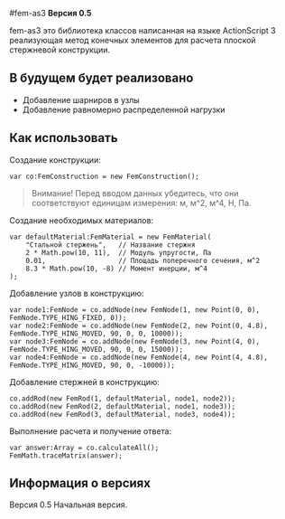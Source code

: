 #fem-as3
**Версия 0.5**

fem-as3 это библиотека классов написанная на языке ActionScript 3 реализующая
метод конечных элементов для расчета плоской стержневой конструкции.

## В будущем будет реализовано
- Добавление шарниров в узлы
- Добавление равномерно распределенной нагрузки

## Как использовать

Создание конструкции:
```as3
var co:FemConstruction = new FemConstruction();
```

> Внимание! Перед вводом данных убедитесь, что они соответствуют
> единицам измерения: м, м^2, м^4, Н, Па.

Создание необходимых материалов:
```as3
var defaultMaterial:FemMaterial = new FemMaterial(
    "Стальной стержень",   // Название стержня
    2 * Math.pow(10, 11),  // Модуль упругости, Па
    0.01,                  // Площадь поперечного сечения, м^2
    8.3 * Math.pow(10, -8) // Момент инерции, м^4
);
```

Добавление узлов в конструкцию:
```as3
var node1:FemNode = co.addNode(new FemNode(1, new Point(0, 0), FemNode.TYPE_HING_FIXED, 0));
var node2:FemNode = co.addNode(new FemNode(2, new Point(0, 4.8), FemNode.TYPE_HING_MOVED, 90, 0, 0, 10000));
var node3:FemNode = co.addNode(new FemNode(3, new Point(4, 0), FemNode.TYPE_HING_MOVED, 90, 0, 0, 15000));
var node4:FemNode = co.addNode(new FemNode(4, new Point(4, 4.8), FemNode.TYPE_HING_MOVED, 90, 0, -10000));
```

Добавление стержней в конструкцию:
```as3
co.addRod(new FemRod(1, defaultMaterial, node1, node2));
co.addRod(new FemRod(2, defaultMaterial, node1, node3));
co.addRod(new FemRod(3, defaultMaterial, node3, node4));
```

Выполнение расчета и получение ответа:
```as3
var answer:Array = co.calculateAll();
FemMath.traceMatrix(answer);
```

## Информация о версиях
Версия 0.5 Начальная версия.
